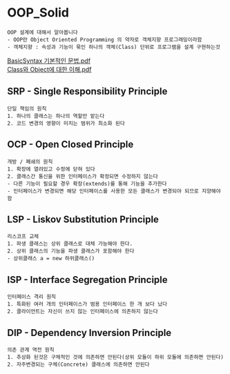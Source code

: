 # OOP_Solid
	OOP 설계에 대해서 알아봅니다
 	- OOP란 Object Oriented Programming 의 약자로 객체지향 프로그래밍이라함
 	- 객체지향 : 속성과 기능이 묶인 하나의 객체(Class) 단위로 프로그램을 설계 구현하는것
[BasicSyntax 기본적인 문법.pdf]( https://github.com/mnisdh/Android/tree/master/java/Solid/pdf/002_01_BasicSyntax기본적인문법.pdf)  
[Class와 Object에 대한 이해.pdf](https://github.com/mnisdh/Android/tree/master/java/Solid/pdf/004_Class와Object에대한이해.pdf)

## SRP - Single Responsibility Principle
	단일 책임의 원칙
	1. 하나의 클래스는 하나의 역할만 맡는다
	2. 코드 변경의 영향이 미치는 범위가 최소화 된다

## OCP - Open Closed Principle
	개방 / 폐쇄의 원칙
	1. 확장에 열려있고 수정에 닫혀 있다
	2. 클래스간 통신을 위한 인터페이스가 확정되면 수정하지 않는다
 	- 다른 기능이 필요할 경우 확장(extends)를 통해 기능을 추가한다
	- 인터페이스가 변경되면 해당 인터페이스를 사용한 모든 클래스가 변경되야 되므로 지양해야함

## LSP - Liskov Substitution Principle
	리스코프 교체
	1. 파생 클래스는 상위 클래스로 대체 가능해야 한다.
	2. 상위 클래스의 기능을 파생 클래스가 포함해야 한다
	- 상위클래스 a = new 하위클래스()

## ISP - Interface Segregation Principle
	인터페이스 격리 원칙
	1. 특화된 여러 개의 인터페이스가 범용 인터페이스 한 개 보다 났다
	2. 클라이언트는 자신이 쓰지 않는 인터페이스에 의존하지 않는다

## DIP - Dependency Inversion Principle
	의존 관계 역전 원칙
	1. 추상화 된것은 구체적인 것에 의존하면 안된다(상위 모듈이 하위 모듈에 의존하면 안된다)
	2. 자주변경되는 구체(Concrete) 클래스에 의존하면 안된다
